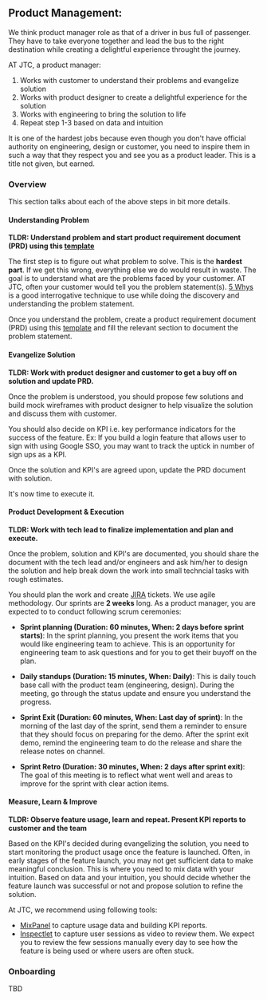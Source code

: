 ## Product Management:

We think product manager role as that of a driver in bus full of passenger. They have to take everyone together and lead the bus to the right destination while creating a delightful experience throught the journey.

AT JTC, a product manager:

1. Works with customer to understand their problems and evangelize solution
2. Works with product designer to create a delightful experience for the solution
3. Works with engineering to bring the solution to life
4. Repeat step 1-3 based on data and intuition

It is one of the hardest jobs because even though you don't have official authority on engineering, design or customer, you need to inspire them in such a way that they respect you and see you as a product leader. This is a title not given, but earned.

### Overview

This section talks about each of the above steps in bit more details.

#### Understanding Problem

**TLDR: Understand problem and start product requirement document (PRD) using this [template](https://assets.plan.io/files/Planio-Product-Requirements-Document-Template.pdf)**

The first step is to figure out what problem to solve. This is the **hardest part**. If we get this wrong, everything else we do would result in waste. The goal is to understand what are the problems faced by your customer. AT JTC, often your customer would tell you the problem statement(s). [5 Whys](https://en.wikipedia.org/wiki/Five_whys) is a good interrogative technique to use while doing the discovery and understanding the problem statement.

Once you understand the problem, create a product requirement document (PRD) using this [template](https://assets.plan.io/files/Planio-Product-Requirements-Document-Template.pdf) and fill the relevant section to document the problem statement.

#### Evangelize Solution

**TLDR: Work with product designer and customer to get a buy off on solution and update PRD.**

Once the problem is understood, you should propose few solutions and build mock wireframes with product designer to help visualize the solution and discuss them with customer.

You should also decide on KPI i.e. key performance indicators for the success of the feature. Ex: If you build a login feature that allows user to sign with using Google SSO, you may want to track the uptick in number of sign ups as a KPI.

Once the solution and KPI's are agreed upon, update the PRD document with solution.

It's now time to execute it.

#### Product Development & Execution

**TLDR: Work with tech lead to finalize implementation and plan and execute.**

Once the problem, solution and KPI's are documented, you should share the document with the tech lead and/or engineers and ask him/her to design the solution and help break down the work into small techncial tasks with rough estimates.

You should plan the work and create [JIRA](https://www.atlassian.com/software/jira) tickets. We use agile methodology. Our sprints are **2 weeks** long. As a product manager, you are expected to to conduct following scrum ceremonies:

-   **Sprint planning (Duration: 60 minutes, When: 2 days before sprint starts)**: In the sprint planning, you present the work items that you would like engineering team to achieve. This is an opportunity for engineering team to ask questions and for you to get their buyoff on the plan.

-   **Daily standups (Duration: 15 minutes, When: Daily)**: This is daily touch base call with the product team (engineering, design). During the meeting, go through the status update and ensure you understand the progress.

-   **Sprint Exit (Duration: 60 minutes, When: Last day of sprint)**: In the morning of the last day of the sprint, send them a reminder to ensure that they should focus on preparing for the demo. After the sprint exit demo, remind the engineering team to do the release and share the release notes on channel.

-   **Sprint Retro (Duration: 30 minutes, When: 2 days after sprint exit)**: The goal of this meeting is to reflect what went well and areas to improve for the sprint with clear action items.

#### Measure, Learn & Improve

**TLDR: Observe feature usage, learn and repeat. Present KPI reports to customer and the team**

Based on the KPI's decided during evangelizing the solution, you need to start monitoring the product usage once the feature is launched. Often, in early stages of the feature launch, you may not get sufficient data to make meaningful conclusion. This is where you need to mix data with your intuition. Based on data and your intuition, you should decide whether the feature launch was successful or not and propose solution to refine the solution.

At JTC, we recommend using following tools:

-   [MixPanel](https://mixpanel.com/) to capture usage data and building KPI reports.
-   [Inspectlet](https://www.inspectlet.com/) to capture user sessions as video to review them. We expect you to review the few sessions manually every day to see how the feature is being used or where users are often stuck.

### Onboarding

TBD

